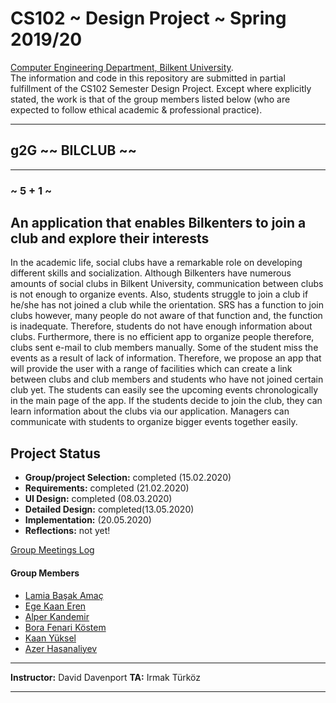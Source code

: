# CS102 ~ Design Project ~ Spring 2019/20
[Computer Engineering Department, Bilkent University](http://w3.cs.bilkent.edu.tr/en/).  
The information and code in this repository are submitted in partial fulfillment of the CS102 Semester Design Project. Except where explicitly stated, the work is that of the group members listed below (who are expected to follow ethical academic & professional practice).
****
## g2G ~~ BILCLUB ~~
****
### ~ 5 + 1 ~

## An application that enables Bilkenters to join a club and explore their interests
In the academic life, social clubs have a remarkable role on developing different skills and socialization. Although Bilkenters have numerous amounts of social clubs in Bilkent University, communication between clubs is not enough to organize events. Also, students struggle to join a club if he/she has not joined a club while the orientation. SRS has a function to join clubs however, many people do not aware of that function and, the function is inadequate. Therefore, students do not have enough information about clubs. Furthermore, there is no efficient app to organize people therefore, clubs sent e-mail to club members manually. Some of the student miss the events as a result of lack of information. Therefore, we propose an app that will provide the user with a range of facilities which can create a link between clubs and club members and students who have not joined certain club yet. The students can easily see the upcoming events chronologically in the main page of the app. If the students decide to join the club, they can learn information about the clubs via our application. Managers can communicate with students to organize bigger events together easily.
   
## Project Status
+ **Group/project Selection:** completed (15.02.2020)
+ **Requirements:** completed (21.02.2020)
+ **UI Design:** completed (08.03.2020)
+ **Detailed Design:** completed(13.05.2020)
+ **Implementation:** (20.05.2020)
+ **Reflections:** not yet!

[Group Meetings Log](group/meetingslog.md)
#### Group Members
- [Lamia Başak Amaç](LamiaLog.md)    
- [Ege Kaan Eren](EgeKaanLog.md)
- [Alper Kandemir](AlperLog.md)
- [Bora Fenari Köstem](BoraLog.md)
- [Kaan Yüksel](KaanLog.md)
- [Azer Hasanaliyev](AzerLog.md)

****
**Instructor:** David Davenport   **TA:**  Irmak Türköz
****

